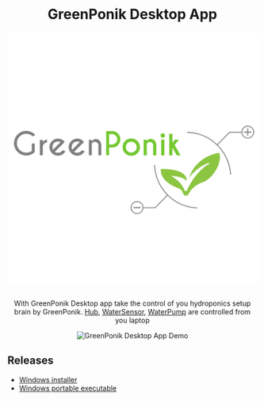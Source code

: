 <div align="center">
<br>
<h1> GreenPonik Desktop App</h1>

<img src="docs/gpk_img/logo_1024x1024.png" width="600px">

</div>

<br>

<p align="center">
With GreenPonik Desktop app take the control of you hydroponics setup brain by GreenPonik.
<a href="https://www.greenponik.com/en/our-products/hub" target="_blank">Hub</a>, <a href="https://www.greenponik.com/en/our-products/water-sensor" target="_blank">WaterSensor</a>, <a href="https://www.greenponik.com/en/our-products/pump" target="_blank">WaterPump</a> are controlled from you laptop 
</p>

<div align="center">

![GreenPonik Desktop App Demo](https://cloud.githubusercontent.com/assets/3382565/10557547/b1f07a4e-74e3-11e5-8d27-79ab6947d429.gif)

</div>

## Releases

- [Windows installer]()
- [Windows portable executable]()
